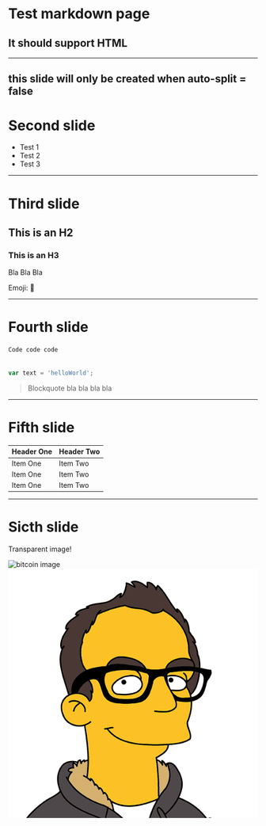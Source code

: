 # Test markdown page
<style>#gamell{font-weight: bold;}</style>
<h2>It <strong>should</strong> support HTML</h2>
<script>var helloWorld;</script>

-------------------
this slide will only be created when auto-split = false
-------------------

# Second slide

- Test 1
- Test 2
- Test 3

-------------------

# Third slide

## This is an H2

### This is an H3

Bla Bla Bla

Emoji: :dromedary_camel:

-------------------

# Fourth slide

`Code code code`

```js

var text = 'helloWorld';
```

> Blockquote bla bla bla bla

------------------------

# Fifth slide

| Header One     | Header Two     |
| :------------- | :------------- |
| Item One       | Item Two       |
| Item One       | Item Two       |
| Item One       | Item Two       |

-------------------------

# Sicth slide

Transparent image!

![bitcoin image](http://www.canbike.org/public/images/030114/Bitcoin_Logo.png)
![local image](joan-gamell.png)
